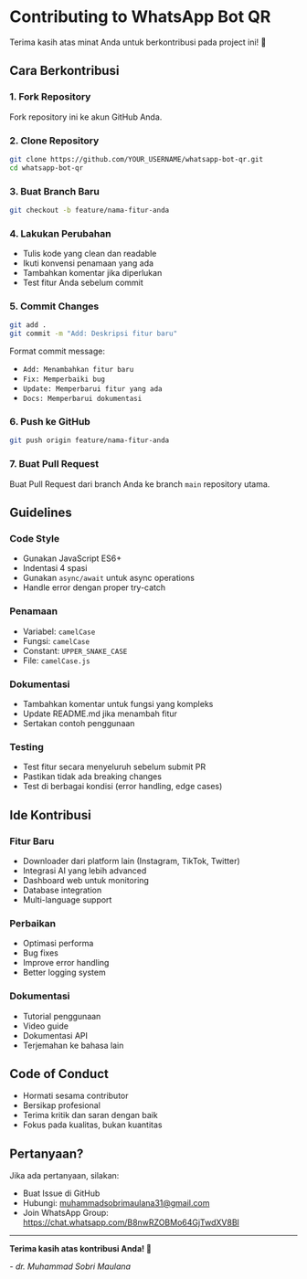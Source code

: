 # Contributing to WhatsApp Bot QR

Terima kasih atas minat Anda untuk berkontribusi pada project ini! 🎉

## Cara Berkontribusi

### 1. Fork Repository
Fork repository ini ke akun GitHub Anda.

### 2. Clone Repository
```bash
git clone https://github.com/YOUR_USERNAME/whatsapp-bot-qr.git
cd whatsapp-bot-qr
```

### 3. Buat Branch Baru
```bash
git checkout -b feature/nama-fitur-anda
```

### 4. Lakukan Perubahan
- Tulis kode yang clean dan readable
- Ikuti konvensi penamaan yang ada
- Tambahkan komentar jika diperlukan
- Test fitur Anda sebelum commit

### 5. Commit Changes
```bash
git add .
git commit -m "Add: Deskripsi fitur baru"
```

Format commit message:
- `Add: Menambahkan fitur baru`
- `Fix: Memperbaiki bug`
- `Update: Memperbarui fitur yang ada`
- `Docs: Memperbarui dokumentasi`

### 6. Push ke GitHub
```bash
git push origin feature/nama-fitur-anda
```

### 7. Buat Pull Request
Buat Pull Request dari branch Anda ke branch `main` repository utama.

## Guidelines

### Code Style
- Gunakan JavaScript ES6+
- Indentasi 4 spasi
- Gunakan `async/await` untuk async operations
- Handle error dengan proper try-catch

### Penamaan
- Variabel: `camelCase`
- Fungsi: `camelCase`
- Constant: `UPPER_SNAKE_CASE`
- File: `camelCase.js`

### Dokumentasi
- Tambahkan komentar untuk fungsi yang kompleks
- Update README.md jika menambah fitur
- Sertakan contoh penggunaan

### Testing
- Test fitur secara menyeluruh sebelum submit PR
- Pastikan tidak ada breaking changes
- Test di berbagai kondisi (error handling, edge cases)

## Ide Kontribusi

### Fitur Baru
- Downloader dari platform lain (Instagram, TikTok, Twitter)
- Integrasi AI yang lebih advanced
- Dashboard web untuk monitoring
- Database integration
- Multi-language support

### Perbaikan
- Optimasi performa
- Bug fixes
- Improve error handling
- Better logging system

### Dokumentasi
- Tutorial penggunaan
- Video guide
- Dokumentasi API
- Terjemahan ke bahasa lain

## Code of Conduct

- Hormati sesama contributor
- Bersikap profesional
- Terima kritik dan saran dengan baik
- Fokus pada kualitas, bukan kuantitas

## Pertanyaan?

Jika ada pertanyaan, silakan:
- Buat Issue di GitHub
- Hubungi: muhammadsobrimaulana31@gmail.com
- Join WhatsApp Group: https://chat.whatsapp.com/B8nwRZOBMo64GjTwdXV8Bl

---

**Terima kasih atas kontribusi Anda! 🙏**

_- dr. Muhammad Sobri Maulana_
